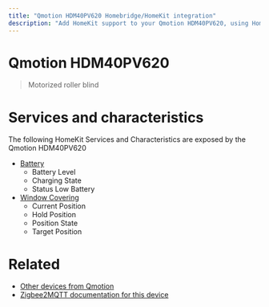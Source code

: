 ```yaml
---
title: "Qmotion HDM40PV620 Homebridge/HomeKit integration"
description: "Add HomeKit support to your Qmotion HDM40PV620, using Homebridge, Zigbee2MQTT and homebridge-z2m."
---
```

<!---
This file has been GENERATED using src/docgen/docgen.ts
DO NOT EDIT THIS FILE MANUALLY!
-->
# Qmotion HDM40PV620
> Motorized roller blind


# Services and characteristics
The following HomeKit Services and Characteristics are exposed by
the Qmotion HDM40PV620

* [Battery](../../battery.md)
  * Battery Level
  * Charging State
  * Status Low Battery
* [Window Covering](../../cover.md)
  * Current Position
  * Hold Position
  * Position State
  * Target Position


# Related
* [Other devices from Qmotion](../index.md#qmotion)
* [Zigbee2MQTT documentation for this device](https://www.zigbee2mqtt.io/devices/HDM40PV620.html)